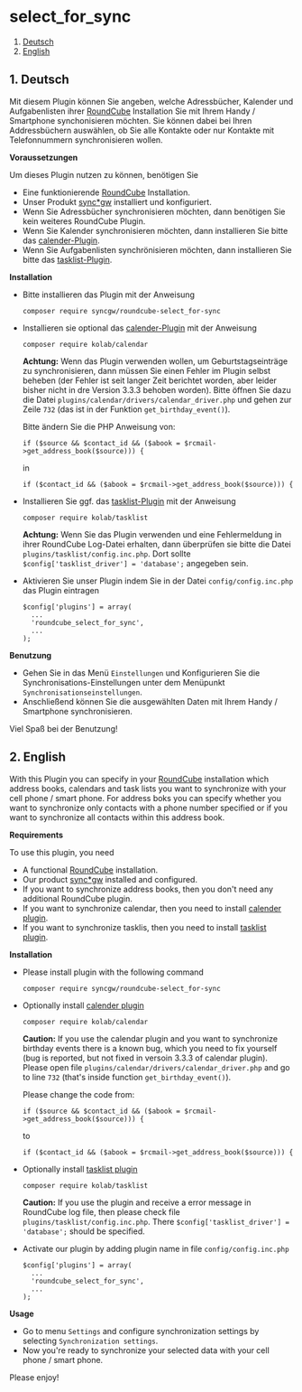 # select_for_sync

1. [Deutsch](#1)
2. [English](#2)

## <a name="1"></a>1. Deutsch

Mit diesem Plugin können Sie angeben, welche Adressbücher, Kalender und Aufgabenlisten ihrer [RoundCube](https://roundcube.net) Installation Sie mit Ihrem Handy / Smartphone synchonisieren möchten. Sie können dabei bei Ihren Addressbüchern auswählen, ob Sie alle Kontakte oder nur Kontakte mit Telefonnummern synchronisieren wollen.

**Voraussetzungen**

Um dieses Plugin nutzen zu können, benötigen Sie

* Eine funktionierende [RoundCube](https://roundcube.net) Installation.
* Unser Produkt [sync*gw](https://www.syncgw.com) installiert und konfiguriert.
* Wenn Sie Adressbücher synchronisieren möchten, dann benötigen Sie kein weiteres RoundCube Plugin.
* Wenn Sie Kalender synchronisieren möchten, dann installieren Sie bitte das [calender-Plugin](https://plugins.roundcube.net/packages/kolab/calendar).
* Wenn Sie Aufgabenlisten synchrönisieren möchten, dann installieren Sie bitte das [tasklist-Plugin](https://plugins.roundcube.net/packages/kolab/tasklist).

**Installation**

* Bitte installieren das Plugin mit der Anweisung

  ```
  composer require syncgw/roundcube-select_for-sync
  ```

* Installieren sie optional das [calender-Plugin](https://plugins.roundcube.net/packages/kolab/calendar) mit der Anweisung

  ```
  composer require kolab/calendar
  ```
  
  **Achtung:** Wenn das Plugin verwenden wollen, um Geburtstagseinträge zu synchronisieren, dann müssen Sie einen Fehler im Plugin selbst beheben (der Fehler ist seit langer Zeit berichtet worden, aber leider bisher nicht in dre Version 3.3.3 behoben worden). Bitte öffnen Sie dazu die Datei `plugins/calendar/drivers/calendar_driver.php` und gehen zur Zeile `732` (das ist in der Funktion `get_birthday_event()`). 
  
  Bitte ändern Sie die PHP Anweisung von:
  
  ```
  if ($source && $contact_id && ($abook = $rcmail->get_address_book($source))) {
  ```

  in
  
   ```
  if ($contact_id && ($abook = $rcmail->get_address_book($source))) {
  ```


* Installieren Sie ggf. das [tasklist-Plugin](https://plugins.roundcube.net/packages/kolab/tasklist) mit der Anweisung

  ```
  composer require kolab/tasklist
  ```
  
  **Achtung:** Wenn Sie das Plugin verwenden und eine Fehlermeldung in ihrer RoundCube Log-Datei erhalten, dann überprüfen sie bitte die Datei `plugins/tasklist/config.inc.php`. Dort sollte `$config['tasklist_driver'] = 'database';` angegeben sein.

* Aktivieren Sie unser Plugin indem Sie in der Datei `config/config.inc.php` das Plugin eintragen

  ```
  $config['plugins'] = array(
	...
	'roundcube_select_for_sync',
	...
  );
  ```
**Benutzung**

* Gehen Sie in das Menü `Einstellungen` und Konfigurieren Sie die Synchronisations-Einstellungen unter dem Menüpunkt `Synchronisationseinstellungen`.
* Anschließend können Sie die ausgewählten Daten mit Ihrem Handy / Smartphone synchronisieren.

Viel Spaß bei der Benutzung!

## <a name="2"></a>2. English

With this Plugin you can specify in your [RoundCube](https://roundcube.net) installation which address books, calendars and task lists you want to synchronize with your cell phone / smart phone. For address boks you can specify whether you want to synchronize only contacts with a phone number specified or if you want to synchronize all contacts within this address book.

**Requirements**

To use this plugin, you need

* A functional [RoundCube](https://roundcube.net) installation.
* Our product [sync*gw](https://www.syncgw.com) installed and configured.
* If you want to synchronize address books, then you don't need any additional RoundCube plugin.
* If you want to synchronize calendar, then you need to install [calender plugin](https://plugins.roundcube.net/packages/kolab/calendar).
* If you want to synchronize tasklis, then you need to install [tasklist plugin](https://plugins.roundcube.net/packages/kolab/tasklist).

**Installation**

* Please install plugin with the following command 

  ```
  composer require syncgw/roundcube-select_for-sync
  ```

* Optionally install [calender plugin](https://plugins.roundcube.net/packages/kolab/calendar) 

  ```
  composer require kolab/calendar
  ```

  **Caution:** If you use the calendar plugin and you want to synchronize birthday events there is a known bug, which you need to fix yourself (bug is reported, but not fixed in versoin 3.3.3 of calendar plugin). Please open file `plugins/calendar/drivers/calendar_driver.php` and go to line `732` (that's inside function `get_birthday_event()`). 
  
  Please change the code from:
  
  ```
  if ($source && $contact_id && ($abook = $rcmail->get_address_book($source))) {
  ```

  to
  
   ```
  if ($contact_id && ($abook = $rcmail->get_address_book($source))) {
  ```

* Optionally install [tasklist plugin](https://plugins.roundcube.net/packages/kolab/tasklist)

  ```
  composer require kolab/tasklist
  ```
  
  **Caution:** If you use the plugin and receive a error message in RoundCube log file, then please check file `plugins/tasklist/config.inc.php`. There `$config['tasklist_driver'] = 'database';` should be specified.
  
* Activate our plugin by adding plugin name in file `config/config.inc.php`

  ```
  $config['plugins'] = array(
	...
	'roundcube_select_for_sync',
	...
  );
  ```
**Usage**

* Go to menu `Settings` and configure synchronization settings by selecting `Synchronization settings`.
* Now you're ready to synchronize your selected data with your cell phone / smart phone.

Please enjoy!

